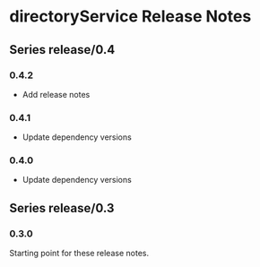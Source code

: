 # directoryService Release Notes

## Series release/0.4

### 0.4.2
* Add release notes

### 0.4.1
* Update dependency versions

### 0.4.0
* Update dependency versions

## Series release/0.3

### 0.3.0
Starting point for these release notes.
